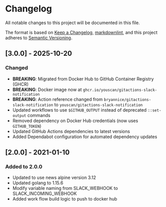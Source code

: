 # Changelog

All notable changes to this project will be documented in this file.

The format is based on [Keep a Changelog](https://keepachangelog.com/en/1.0.0/),
[markdownlint](https://dlaa.me/markdownlint/),
and this project adheres to [Semantic Versioning](https://semver.org/spec/v2.0.0.html).

## [3.0.0] - 2025-10-20

### Changed

- **BREAKING**: Migrated from Docker Hub to GitHub Container Registry (GHCR)
- **BREAKING**: Docker image now at `ghcr.io/youscan/gitactions-slack-notification`
- **BREAKING**: Action reference changed from `bryannice/gitactions-slack-notification` to `youscan/gitactions-slack-notification`
- Updated workflows to use `$GITHUB_OUTPUT` instead of deprecated `::set-output` commands
- Removed dependency on Docker Hub credentials (now uses `GITHUB_TOKEN`)
- Updated GitHub Actions dependencies to latest versions
- Added Dependabot configuration for automated dependency updates

## [2.0.0] - 2021-01-10

### Added to 2.0.0

- Updated to use news alpine version 3.12
- Updated golang to 1.15.6
- Modify variable naming from SLACK_WEBHOOK to SLACK_INCOMING_WEBHOOK 
- Added work flow build logic to push to docker hub
